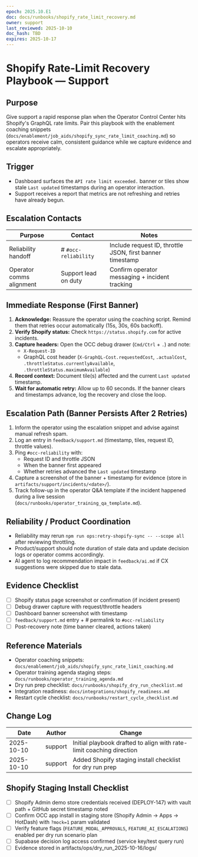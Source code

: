 ```yaml
---
epoch: 2025.10.E1
doc: docs/runbooks/shopify_rate_limit_recovery.md
owner: support
last_reviewed: 2025-10-10
doc_hash: TBD
expires: 2025-10-17
---
```


# Shopify Rate-Limit Recovery Playbook — Support

## Purpose

Give support a rapid response plan when the Operator Control Center hits Shopify's GraphQL rate limits. Pair this playbook with the enablement coaching snippets (`docs/enablement/job_aids/shopify_sync_rate_limit_coaching.md`) so operators receive calm, consistent guidance while we capture evidence and escalate appropriately.

## Trigger

- Dashboard surfaces the `API rate limit exceeded.` banner or tiles show stale `Last updated` timestamps during an operator interaction.
- Support receives a report that metrics are not refreshing and retries have already begun.

## Escalation Contacts

| Purpose                  | Contact              | Notes                                                     |
| ------------------------ | -------------------- | --------------------------------------------------------- |
| Reliability handoff      | # `#occ-reliability` | Include request ID, throttle JSON, first banner timestamp |
| Operator comms alignment | Support lead on duty | Confirm operator messaging + incident tracking            |

## Immediate Response (First Banner)

1. **Acknowledge:** Reassure the operator using the coaching script. Remind them that retries occur automatically (15s, 30s, 60s backoff).
2. **Verify Shopify status:** Check `https://status.shopify.com` for active incidents.
3. **Capture headers:** Open the OCC debug drawer (`Cmd/Ctrl` + `.`) and note:
   - `X-Request-ID`
   - GraphQL cost header (`X-GraphQL-Cost.requestedCost`, `.actualCost`, `.throttleStatus.currentlyAvailable`, `.throttleStatus.maximumAvailable`)
4. **Record context:** Document tile(s) affected and the current `Last updated` timestamp.
5. **Wait for automatic retry:** Allow up to 60 seconds. If the banner clears and timestamps advance, log the recovery and close the loop.

## Escalation Path (Banner Persists After 2 Retries)

1. Inform the operator using the escalation snippet and advise against manual refresh spam.
2. Log an entry in `feedback/support.md` (timestamp, tiles, request ID, throttle values).
3. Ping `#occ-reliability` with:
   - Request ID and throttle JSON
   - When the banner first appeared
   - Whether retries advanced the `Last updated` timestamp
4. Capture a screenshot of the banner + timestamp for evidence (store in `artifacts/support/incidents/<date>/`).
5. Track follow-up in the operator Q&A template if the incident happened during a live session (`docs/runbooks/operator_training_qa_template.md`).

## Reliability / Product Coordination

- Reliability may rerun `npm run ops:retry-shopify-sync -- --scope all` after reviewing throttling.
- Product/support should note duration of stale data and update decision logs or operator comms accordingly.
- AI agent to log recommendation impact in `feedback/ai.md` if CX suggestions were skipped due to stale data.

## Evidence Checklist

- [ ] Shopify status page screenshot or confirmation (if incident present)
- [ ] Debug drawer capture with request/throttle headers
- [ ] Dashboard banner screenshot with timestamp
- [ ] `feedback/support.md` entry + # permalink to `#occ-reliability`
- [ ] Post-recovery note (time banner cleared, actions taken)

## Reference Materials

- Operator coaching snippets: `docs/enablement/job_aids/shopify_sync_rate_limit_coaching.md`
- Operator training agenda staging steps: `docs/runbooks/operator_training_agenda.md`
- Dry run prep checklist: `docs/runbooks/shopify_dry_run_checklist.md`
- Integration readiness: `docs/integrations/shopify_readiness.md`
- Restart cycle checklist: `docs/runbooks/restart_cycle_checklist.md`

## Change Log

| Date       | Author  | Change                                                               |
| ---------- | ------- | -------------------------------------------------------------------- |
| 2025-10-10 | support | Initial playbook drafted to align with rate-limit coaching direction |
| 2025-10-10 | support | Added Shopify staging install checklist for dry run prep             |

## Shopify Staging Install Checklist

- [ ] Shopify Admin demo store credentials received (DEPLOY-147) with vault path + GitHub secret timestamp noted
- [ ] Confirm OCC app install in staging store (Shopify Admin → Apps → HotDash) with `?mock=1` param validated
- [ ] Verify feature flags (`FEATURE_MODAL_APPROVALS`, `FEATURE_AI_ESCALATIONS`) enabled per dry run scenario plan
- [ ] Supabase decision log access confirmed (service key/test query run)
- [ ] Evidence stored in artifacts/ops/dry_run_2025-10-16/logs/
